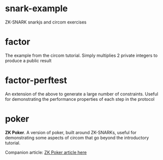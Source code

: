 # snark-example
ZK-SNARK snarkjs and circom exercises

# factor 
The example from the circom tutorial. Simply multiplies 2 private integers to produce a public result

# factor-perftest

An extension of the above to generate a large number of constraints. Useful for demonstrating the performance properties of each step in the protocol

# poker
**ZK Poker**. A version of poker, built around ZK-SNARKs, useful for demonstrating some aspects of circom that go beyond the introductory tutorial.

Companion article: [ZK Poker article here](https://medium.com/coinmonks/zk-poker-a-simple-zk-snark-circuit-8ec8d0c5ee52)

